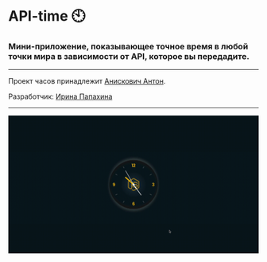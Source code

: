 # API-time :clock10:

### Мини-приложение, показывающее точное время в любой точки мира в зависимости от API, которое вы передадите.
---
Проект часов принадлежит [Анискович Антон](https://antonaniskovich.ru/).

Разработчик:  [Ирина Папахина](https://github.com/PapakhinaIrina) 
___
![gif](clock.gif)